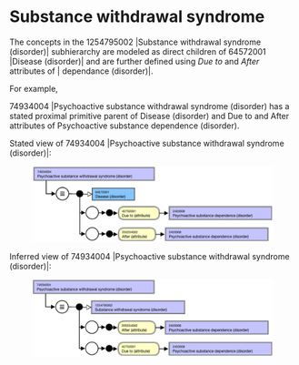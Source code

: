 # Substance withdrawal syndrome

The concepts in the 1254795002 |Substance withdrawal syndrome (disorder)| subhierarchy are modeled as direct children of 64572001 |Disease (disorder)| and are further defined using _Due to_ and _After_ attributes of | dependance (disorder)|.

For example,

74934004 |Psychoactive substance withdrawal syndrome (disorder) has a stated proximal primitive parent of Disease (disorder) and Due to and After attributes of Psychoactive substance dependence (disorder).

Stated view of 74934004 |Psychoactive substance withdrawal syndrome (disorder)|:

<figure><img src="../../../../../../.gitbook/assets/image (49).png" alt=""><figcaption></figcaption></figure>

Inferred view of 74934004 |Psychoactive substance withdrawal syndrome (disorder)|:

<figure><img src="../../../../../../.gitbook/assets/image (48) (1).png" alt=""><figcaption></figcaption></figure>
